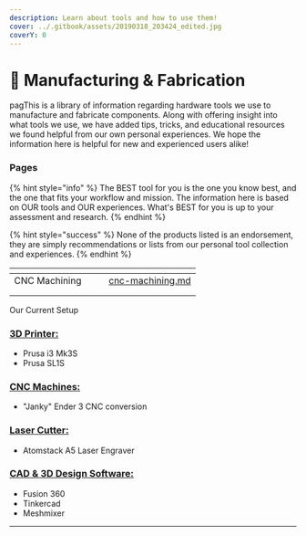 ```yaml
---
description: Learn about tools and how to use them!
cover: ../.gitbook/assets/20190318_203424_edited.jpg
coverY: 0
---
```


# 🔧 Manufacturing & Fabrication

pagThis is a library of information regarding hardware tools we use to manufacture and fabricate components. Along with offering insight into what tools we use, we have added tips, tricks, and educational resources we found helpful from our own personal experiences. We hope the information here is helpful for new and experienced users alike!&#x20;

### Pages

{% hint style="info" %}
The BEST tool for you is the one you know best, and the one that fits your workflow and mission. The information here is based on OUR tools and OUR experiences. What's BEST for you is up to your assessment and research.
{% endhint %}

{% hint style="success" %}
None of the products listed is an endorsement, they are simply recommendations or lists from our personal tool collection and experiences.&#x20;
{% endhint %}

<table data-view="cards"><thead><tr><th></th><th></th><th></th><th data-hidden data-card-target data-type="content-ref"></th></tr></thead><tbody><tr><td>CNC Machining</td><td></td><td></td><td><a href="cnc-machining.md">cnc-machining.md</a></td></tr><tr><td></td><td></td><td></td><td></td></tr><tr><td></td><td></td><td></td><td></td></tr></tbody></table>

Our Current Setup

### [3D Printer:](3d-printing/)

* Prusa i3 Mk3S
* Prusa SL1S

### [CNC Machines:](cnc-machining.md)

* "Janky" Ender 3 CNC conversion

### [Laser Cutter:](../supply-chain/laser-and-cnc-cutting.md)

* Atomstack A5 Laser Engraver

### [CAD & 3D Design Software:](../design-and-simulation/computer-aided-design.md)

* Fusion 360
* Tinkercad&#x20;
* Meshmixer





****
